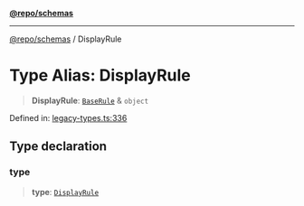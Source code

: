 [**@repo/schemas**](../README.md)

***

[@repo/schemas](../README.md) / DisplayRule

# Type Alias: DisplayRule

> **DisplayRule**: [`BaseRule`](BaseRule.md) & `object`

Defined in: [legacy-types.ts:336](https://github.com/alexqguo/drinking-board-game-v3/blob/afd6bac85649b603b1a3817542e5f085a462e4f0/packages/schemas/src/legacy-types.ts#L336)

## Type declaration

### type

> **type**: [`DisplayRule`](../enumerations/RuleType.md#displayrule)
